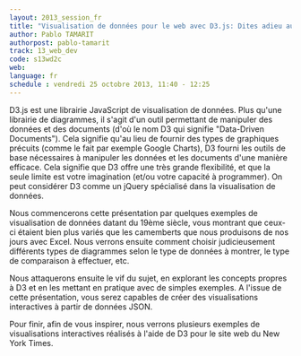 ```yaml
---
layout: 2013_session_fr
title: "Visualisation de données pour le web avec D3.js: Dites adieu aux camemberts"
author: Pablo TAMARIT
authorpost: pablo-tamarit
track: 13_web_dev
code: s13wd2c
web:
language: fr
schedule : vendredi 25 octobre 2013, 11:40 - 12:25
---
```


D3.js est une librairie JavaScript de visualisation de données. Plus qu'une librairie de diagrammes, il s'agit d'un outil permettant de manipuler des données et des documents (d'où le nom D3 qui signifie "Data-Driven Documents"). Cela signifie qu'au lieu de fournir des types de graphiques précuits (comme le fait par exemple Google Charts), D3 fourni les outils de base nécessaires à manipuler les données et les documents d'une manière efficace. Cela signifie que D3 offre une très grande flexibilité, et que la seule limite est votre imagination (et/ou votre capacité à programmer). On peut considérer D3 comme un jQuery spécialisé dans la visualisation de données.

Nous commencerons cette présentation par quelques exemples de visualisation de données datant du 19ème siècle, vous montrant que ceux-ci étaient bien plus variés que les camemberts que nous produisons de nos jours avec Excel. Nous verrons ensuite comment choisir judicieusement différents types de diagrammes selon le type de données à montrer, le type de comparaison à effectuer, etc.

Nous attaquerons ensuite le vif du sujet, en explorant les concepts propres à D3 et en les mettant en pratique avec de simples exemples. A l'issue de cette présentation, vous serez capables de créer des visualisations interactives à partir de données JSON.

Pour finir, afin de vous inspirer, nous verrons plusieurs exemples de visualisations interactives réalisés à l'aide de D3 pour le site web du New York Times.
